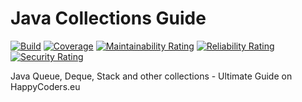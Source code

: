 # Java Collections Guide

[![Build](https://github.com/SvenWoltmann/java-collections-guide/actions/workflows/build.yml/badge.svg)](https://github.com/SvenWoltmann/java-collections-guide/actions/workflows/build.yml)
[![Coverage](https://sonarcloud.io/api/project_badges/measure?project=SvenWoltmann_java-collections-guide&metric=coverage)](https://sonarcloud.io/dashboard?id=SvenWoltmann_java-collections-guide)
[![Maintainability Rating](https://sonarcloud.io/api/project_badges/measure?project=SvenWoltmann_java-collections-guide&metric=sqale_rating)](https://sonarcloud.io/dashboard?id=SvenWoltmann_java-collections-guide)
[![Reliability Rating](https://sonarcloud.io/api/project_badges/measure?project=SvenWoltmann_java-collections-guide&metric=reliability_rating)](https://sonarcloud.io/dashboard?id=SvenWoltmann_java-collections-guide)
[![Security Rating](https://sonarcloud.io/api/project_badges/measure?project=SvenWoltmann_java-collections-guide&metric=security_rating)](https://sonarcloud.io/dashboard?id=SvenWoltmann_java-collections-guide)

Java Queue, Deque, Stack and other collections - Ultimate Guide on HappyCoders.eu

